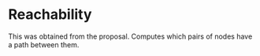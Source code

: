 # Reachability

This was obtained from the proposal. Computes which pairs of nodes have a path between them.


